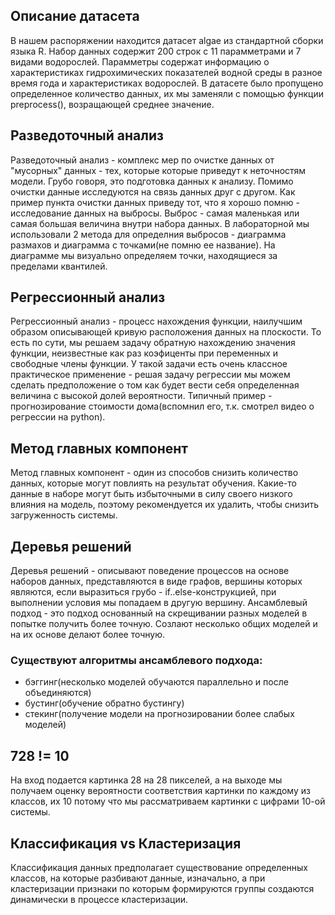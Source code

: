 ## Описание датасета
В нашем распоряжении находится датасет algae из стандартной сборки языка R. Набор данных содержит 200 строк с 11 парамметрами и 7 видами водорослей.
Парамметры содержат информацию о характеристиках гидрохимических показателей водной среды в разное время года и характеристиках водорослей.
В датасете было пропущено определенное количество данных, их мы заменяли с помощью функции preprocess(), возращающей среднее значение.
## Разведоточный анализ
Разведоточный анализ - комплекс мер по очистке данных от "мусорных" данных - тех, которые которые приведут к неточностям модели.
Грубо говоря, это подготовка данных к анализу. Помимо очистки данные исследуются на связь данных друг с другом.
Как пример пункта очистки данных приведу тот, что я хорошо помню - исследование данных на выбросы.
Выброс - самая маленькая или самая большая величина внутри набора данных. В лабораторной мы использовали 2 метода для определния выбросов -
диаграмма размахов и диаграмма с точками(не помню ее название). На диаграмме мы визуально определяем точки, находящиеся за пределами квантилей.
## Регрессионный анализ
Регрессионный анализ - процесс нахождения функции, наилучшим образом описывающей кривую расположения данных на плоскости.
То есть по сути, мы решаем задачу обратную нахождению значения функции, неизвестные как раз коэфиценты при переменных и свободные члены функции.
У такой задачи есть очень классное практическое применение - решая задачу регрессии мы можем сделать предположение 
о том как будет вести себя определенная величина с высокой долей вероятности.
Типичный пример - прогнозирование стоимости дома(вспомнил его, т.к. смотрел видео о регрессии на python).
## Метод главных компонент
Метод главных компонент - один из способов снизить количество данных, которые могут повлиять на результат обучения.
Какие-то данные в наборе могут быть избыточными в силу своего низкого влияния на модель, поэтому рекомендуется их удалить, чтобы снизить загруженность системы.
## Деревья решений
Деревья решений - описывают поведение процессов на основе наборов данных, представляются в виде графов, вершины которых являются, если выразиться грубо - if..else-конструкцией, при выполнении условия мы попадаем в другую вершину.
Ансамблевый подход - это подход основанный на скрещивании разных моделей в попытке получить  более точную. Созлают несколько общих моделей и на их основе делают более точную.
### Существуют алгоритмы ансамблевого подхода: 
* бэггинг(несколько моделей обучаются параллельно и после объединяются)
* бустинг(обучение обратно бустингу)
* стекинг(получение модели на прогнозировании более слабых моделей)
## 728 != 10
На вход подается картинка 28 на 28 пикселей, а на выходе мы получаем оценку вероятности соответствия картинки по каждому из классов, их 10 потому что мы рассматриваем картинки с цифрами 10-ой системы.
## Классификация vs Кластеризация
Классификация данных предполагает существование определенных классов, на которые разбивают данные, изначально, а при  кластеризации признаки по которым формируются группы создаются динамически в процессе кластеризации.
